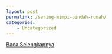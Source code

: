 ```yaml
---
layout: post
permalink: /sering-mimpi-pindah-rumah/
categories:
    - Uncategorized
---
```


[Baca Selengkapnya](/08)